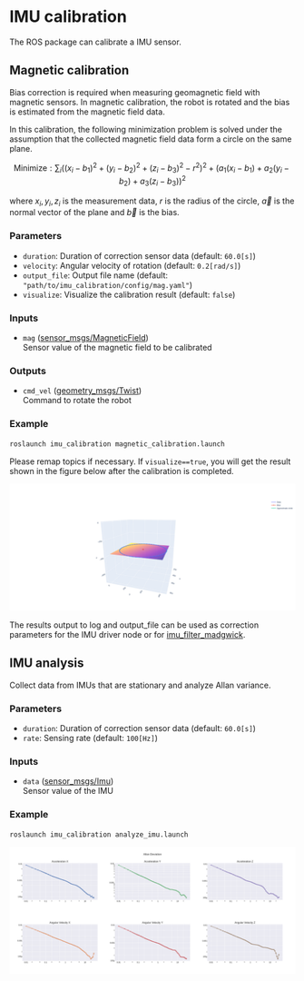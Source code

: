 # IMU calibration

The ROS package can calibrate a IMU sensor.

## Magnetic calibration

Bias correction is required when measuring geomagnetic field with magnetic sensors.
In magnetic calibration, the robot is rotated and the bias is estimated from the magnetic field data.

In this calibration, the following minimization problem is solved under the assumption that the collected magnetic field data form a circle on the same plane.

$$ \text{Minimize}: \sum_i ((x_i-b_1)^2 + (y_i-b_2)^2 + (z_i-b_3)^2 - r^2)^2 + (a_1(x_i-b_1) + a_2(y_i-b_2)+a_3(z_i-b_3))^2 $$

where $x_i,y_i,z_i$ is the measurement data, $r$ is the radius of the circle, $\vec{a}$ is the normal vector of the plane and $\vec{b}$ is the bias.

### Parameters

- `duration`: Duration of correction sensor data (default: `60.0[s]`)
- `velocity`: Angular velocity of rotation (default: `0.2[rad/s]`)
- `output_file`: Output file name (default: `"path/to/imu_calibration/config/mag.yaml"`)
- `visualize`: Visualize the calibration result (default: `false`)

### Inputs

- `mag` ([sensor_msgs/MagneticField](http://docs.ros.org/api/sensor_msgs/html/msg/MagneticField.html))  
    Sensor value of the magnetic field to be calibrated

### Outputs

- `cmd_vel` ([geometry_msgs/Twist](http://docs.ros.org/api/geometry_msgs/html/msg/Twist.html))  
    Command to rotate the robot

### Example

```bash
roslaunch imu_calibration magnetic_calibration.launch
```

Please remap topics if necessary.
If `visualize==true`, you will get the result shown in the figure below after the calibration is completed.

![calibration_result](.readme/magnetic_calibration_result.png)

The results output to log and output_file can be used as correction parameters for the IMU driver node or for [imu_filter_madgwick](http://wiki.ros.org/imu_filter_madgwick).

## IMU analysis

Collect data from IMUs that are stationary and analyze Allan variance.

### Parameters

- `duration`: Duration of correction sensor data (default: `60.0[s]`)
- `rate`: Sensing rate (default: `100[Hz]`)

### Inputs

- `data` ([sensor_msgs/Imu](http://docs.ros.org/api/sensor_msgs/html/msg/Imu.html))  
    Sensor value of the IMU

### Example

```bash
roslaunch imu_calibration analyze_imu.launch
```

![analyze_result](.readme/analyze_result.png)
